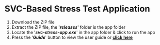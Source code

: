 # SVC-Based Stress Test Application
1. Download the ZIP file
2. Extract the ZIP file, the '*__releases__*' folder is the app folder
3. Locate the '*__svc-stress-app.exe__*' in the app folder & click to run the app
4. Press the '*__Guide__*' button to view the user guide or [__click here__](https://github.com/durio-dev/svc-stress-app/blob/2af90d47fa754b1325a5d93269544ecaf611ecac/releases/assets/guide_page.pdf)
